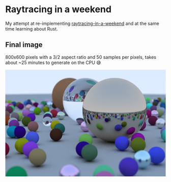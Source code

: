 # Raytracing in a weekend

My attempt at re-implementing [raytracing-in-a-weekend](https://github.com/RayTracing/raytracing.github.io/) and at the same time learning about Rust.

## Final image
800x600 pixels with a 3/2 aspect ratio and 50 samples per pixels, takes about ~25 minutes to generate on the CPU :sweat_smile:

![Final Rendered image](raytracer_1669128362.png)
